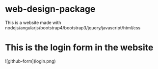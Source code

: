 # web-design-package

This is a website made with nodejs/angularjs/bootstrap4/bootstrap3/jquery/javascript/html/css
<h1>This is the login form in the website</h1>
![github-form](login.png)
